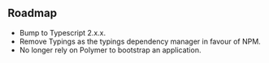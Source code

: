 Roadmap
---

- Bump to Typescript 2.x.x.
- Remove Typings as the typings dependency manager in favour of NPM.
- No longer rely on Polymer to bootstrap an application.
